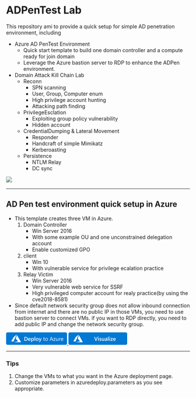 # ADPenTest Lab 
This repository ami to provide a quick setup for simple AD penetration environment, including
  - Azure AD PenTest Environment
    - Quick start template to build one domain controller and a compute ready for join domain
    - Leverage the Azure bastion server to RDP to enhance the ADPen environment.
  - Domain Attack Kill Chain Lab
      - Reconn
        - SPN scanning
        - User, Group, Computer enum
        - High privilege account hunting
        - Attacking path finding
      - PrivilegeEsclation
        - Exploiting group policy vulnerability
        - Hidden account
      - CredentialDumping & Lateral Movement
        - Responder
        - Handcraft of simple Mimikatz
        - Kerberoasting
      - Persistence
        - NTLM Relay
        - DC sync
<img width="650" src="https://cloudblogs.microsoft.com/uploads/prod/2016/11/Attack-Kill-Chain-1024x542-1024x542.jpg">

---
## AD Pen test environment quick setup in Azure

- This template creates three VM in Azure.
    1. Domain Controller  
        - Win Server 2016
        - With some example OU and one unconstrained delegation account
        - Enable customized GPO
    1. client 
        - Win 10
        - With vulnerable service for privilege ecalation practice
    1. Relay Victim 
        - Win Server 2016
        - Very vulnerable web service for SSRF
        - High privileged computer account for realy practice(by using the cve2018-8581)
- Since default network security group does not allow inbound connection from internet and there are no public IP in those VMs, you need to use bastion server to connect VMs. if you want to RDP directly, you need to add public IP and change the network security group.

<a href="https://portal.azure.com/#create/Microsoft.Template/uri/https%3A%2F%2Fraw.githubusercontent.com%2Fnewtonguass%2FADPenLab%2Fmaster%2FADEnvInit%2FAzureDeployment%2FADPenTestEnvDeploy.json" rel="nofollow">
<img src="https://raw.githubusercontent.com/Azure/azure-quickstart-templates/master/1-CONTRIBUTION-GUIDE/images/deploytoazure.png" style="max-width:100%;">
</a>

<a href="http://armviz.io/#/?load=https%3A%2F%2Fraw.githubusercontent.com%2Fnewtonguass%2FADPenLab%2Fmaster%2FADEnvInit%2FAzureDeployment%2FADPenTestEnvDeploy.json" target="_blank">
    <img src="https://raw.githubusercontent.com/Azure/azure-quickstart-templates/master/1-CONTRIBUTION-GUIDE/images/visualizebutton.png"/>
</a>


---
### Tips
1. Change the VMs to what you want in the Azure deployment page.
1. Customize parameters in azuredeploy.parameters as you see appropriate. 
